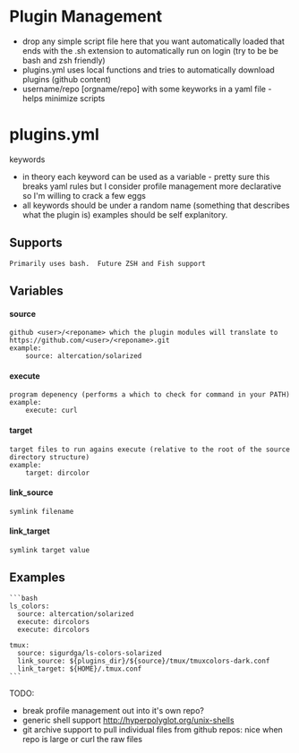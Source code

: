 Plugin Management
====
- drop any simple script file here that you want automatically loaded that ends with the .sh extension to automatically run on login (try to be be bash and zsh friendly)
- plugins.yml uses local functions and tries to automatically download plugins (github content)
- username/repo [orgname/repo] with some keyworks in a yaml file - helps minimize scripts

# plugins.yml
keywords
- in theory each keyword can be used as a variable - pretty sure this breaks yaml rules
but I consider profile management more declarative so I'm willing to crack a few eggs
- all keywords should be under a random name (something that describes what the plugin is) examples should be self explanitory.

## Supports
    Primarily uses bash.  Future ZSH and Fish support

Variables
----

#### source
    github <user>/<reponame> which the plugin modules will translate to https://github.com/<user>/<reponame>.git
    example:
        source: altercation/solarized

#### execute
    program depenency (performs a which to check for command in your PATH)
    example:
        execute: curl

#### target
    target files to run agains execute (relative to the root of the source directory structure)
    example:
        target: dircolor

#### link_source
    symlink filename

#### link_target
    symlink target value

Examples
----
    ```bash
    ls_colors:
      source: altercation/solarized
      execute: dircolors
      execute: dircolors

    tmux:
      source: sigurdga/ls-colors-solarized
      link_source: ${plugins_dir}/${source}/tmux/tmuxcolors-dark.conf
      link_target: ${HOME}/.tmux.conf
    ```

TODO:
- break profile management out into it's own repo?
- generic shell support http://hyperpolyglot.org/unix-shells
- git archive support to pull individual files from github repos: nice when repo is large or curl the raw files

